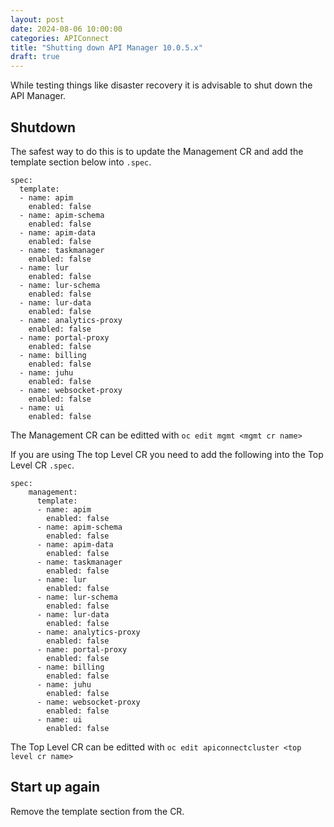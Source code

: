 ```yaml
---
layout: post
date: 2024-08-06 10:00:00
categories: APIConnect
title: "Shutting down API Manager 10.0.5.x"
draft: true
---
```


While testing things like disaster recovery it is advisable to shut down the API Manager.

<!--more-->

## Shutdown

The safest way to do this is to update the Management CR and add the template section below into  `.spec`.


```
spec:
  template:
  - name: apim
    enabled: false
  - name: apim-schema
    enabled: false
  - name: apim-data
    enabled: false
  - name: taskmanager
    enabled: false
  - name: lur
    enabled: false
  - name: lur-schema
    enabled: false
  - name: lur-data
    enabled: false
  - name: analytics-proxy
    enabled: false
  - name: portal-proxy
    enabled: false
  - name: billing
    enabled: false
  - name: juhu
    enabled: false
  - name: websocket-proxy
    enabled: false
  - name: ui
    enabled: false
```

The Management CR can be editted with
`oc edit mgmt <mgmt cr name>`



If you are using The top Level CR you need to add the following into the Top Level CR `.spec`.

```
spec:
	management:
	  template:
	  - name: apim
	    enabled: false
	  - name: apim-schema
	    enabled: false
	  - name: apim-data
	    enabled: false
	  - name: taskmanager
	    enabled: false
	  - name: lur
	    enabled: false
	  - name: lur-schema
	    enabled: false
	  - name: lur-data
	    enabled: false
	  - name: analytics-proxy
	    enabled: false
	  - name: portal-proxy
	    enabled: false
	  - name: billing
	    enabled: false
	  - name: juhu
	    enabled: false
	  - name: websocket-proxy
	    enabled: false
	  - name: ui
	    enabled: false
```

The Top Level CR can be editted with
`oc edit apiconnectcluster <top level cr name>`

## Start up again

Remove the template section from the CR.
